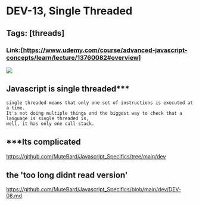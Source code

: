 # DEV-13, Single Threaded

## Tags: [threads]

### Link:[<https://www.udemy.com/course/advanced-javascript-concepts/learn/lecture/13760082#overview>]

![](../images/DEV-13/DEV-13-A1.png)

## Javascript is single threaded***

    single threaded means that only one set of instructions is executed at a time.
    It's not doing multiple things and the biggest way to check that a language is single threaded is,
    well, it has only one call stack.


## ***Its complicated

<https://github.com/MuteBard/Javascript_Specifics/tree/main/dev>

## the 'too long didnt read version'

<https://github.com/MuteBard/Javascript_Specifics/blob/main/dev/DEV-08.md>